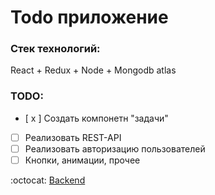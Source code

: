 # Todo приложение
### Стек технологий:

React + Redux + Node + Mongodb atlas

### TODO:
- [ x ] Создать компонетн "задачи"
- [ ] Реализовать REST-API
- [ ] Реализовать авторизацию пользователей
- [ ] Кнопки, анимации, прочее 

:octocat: [Backend](https://github.com/LilExi/example-todo-node-mongodb)